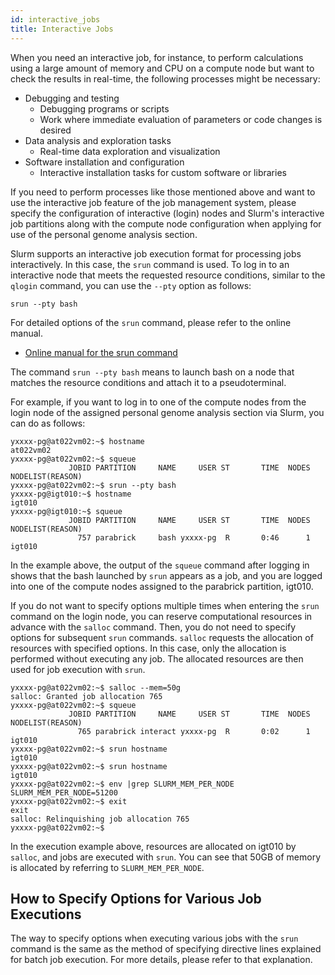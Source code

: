 ```yaml
---
id: interactive_jobs
title: Interactive Jobs
---
```


When you need an interactive job, for instance, to perform calculations using a large amount of memory and CPU on a compute node but want to check the results in real-time, the following processes might be necessary:

- Debugging and testing
  - Debugging programs or scripts
  - Work where immediate evaluation of parameters or code changes is desired
- Data analysis and exploration tasks
  - Real-time data exploration and visualization
- Software installation and configuration
  - Interactive installation tasks for custom software or libraries

If you need to perform processes like those mentioned above and want to use the interactive job feature of the job management system, please specify the configuration of interactive (login) nodes and Slurm's interactive job partitions along with the compute node configuration when applying for use of the personal genome analysis section.

Slurm supports an interactive job execution format for processing jobs interactively. In this case, the `srun` command is used. To log in to an interactive node that meets the requested resource conditions, similar to the `qlogin` command, you can use the `--pty` option as follows:

```
srun --pty bash
```
For detailed options of the `srun` command, please refer to the online manual.
- [Online manual for the srun command](https://slurm.schedmd.com/srun.html)

The command `srun --pty bash` means to launch bash on a node that matches the resource conditions and attach it to a pseudoterminal.

For example, if you want to log in to one of the compute nodes from the login node of the assigned personal genome analysis section via Slurm, you can do as follows:

```
yxxxx-pg@at022vm02:~$ hostname
at022vm02
yxxxx-pg@at022vm02:~$ squeue
             JOBID PARTITION     NAME     USER ST       TIME  NODES NODELIST(REASON)
yxxxx-pg@at022vm02:~$ srun --pty bash
yxxxx-pg@igt010:~$ hostname
igt010
yxxxx-pg@igt010:~$ squeue
             JOBID PARTITION     NAME     USER ST       TIME  NODES NODELIST(REASON)
               757 parabrick     bash yxxxx-pg  R       0:46      1 igt010

```
In the example above, the output of the `squeue` command after logging in shows that the bash launched by `srun` appears as a job, and you are logged into one of the compute nodes assigned to the parabrick partition, igt010.

If you do not want to specify options multiple times when entering the `srun` command on the login node, you can reserve computational resources in advance with the `salloc` command. Then, you do not need to specify options for subsequent `srun` commands. `salloc` requests the allocation of resources with specified options. In this case, only the allocation is performed without executing any job. The allocated resources are then used for job execution with `srun`.

```
yxxxx-pg@at022vm02:~$ salloc --mem=50g
salloc: Granted job allocation 765
yxxxx-pg@at022vm02:~$ squeue
             JOBID PARTITION     NAME     USER ST       TIME  NODES NODELIST(REASON)
               765 parabrick interact yxxxx-pg  R       0:02      1 igt010
yxxxx-pg@at022vm02:~$ srun hostname
igt010
yxxxx-pg@at022vm02:~$ srun hostname
igt010
yxxxx-pg@at022vm02:~$ env |grep SLURM_MEM_PER_NODE
SLURM_MEM_PER_NODE=51200
yxxxx-pg@at022vm02:~$ exit
exit
salloc: Relinquishing job allocation 765
yxxxx-pg@at022vm02:~$ 

```
In the execution example above, resources are allocated on igt010 by `salloc`, and jobs are executed with `srun`. You can see that 50GB of memory is allocated by referring to `SLURM_MEM_PER_NODE`.

## How to Specify Options for Various Job Executions

The way to specify options when executing various jobs with the `srun` command is the same as the method of specifying directive lines explained for batch job execution. For more details, please refer to that explanation.